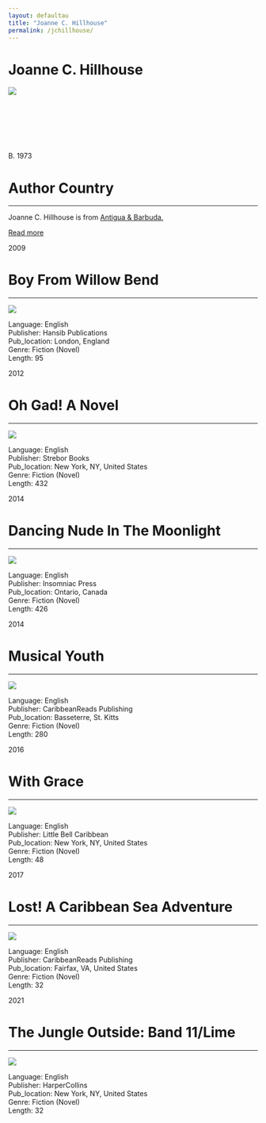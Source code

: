 ```yaml
---
layout: defaultau
title: "Joanne C. Hillhouse"
permalink: /jchillhouse/
---
```

<!-- partial:index.partial.html -->
<div class="content">
     <h1>Joanne C. Hillhouse</h1>
    <div class="quote">
        <div><img src="https://petrathespectator.com/wp-content/uploads/2022/01/Main-Pic.jpeg" class="logo"></div>
    </div>
    <div class="timeline">
        <div style="padding-bottom:100px;"></div>
        <div class="block">
             <div class="date right"><p class="right"> B. 1973 </p></div>
            <div class="dot"></div>
            <div class="left first">
            <div class="author_country">
                <h1>Author Country</h1><hr>
          <div class="aclocation">  <p>Joanne C. Hillhouse is from <a href="{{ site.baseurl }}/38">Antigua & Barbuda.</a></p></div>
              <div class="acreadmore">  <a href="https://en.wikipedia.org/wiki/Joanne_C._Hillhouse" target="_blank">Read more</a></div>
            </div>
            </div>
        <div class="block">
            <div class="date left"><p class="left">2009</p></div>
            <div class="dot"></div>
            <div class="right">
                <h1>Boy From Willow Bend</h1><hr>
                <p><img src="https://m.media-amazon.com/images/I/61zZIHJHHOL._SY291_BO1,204,203,200_QL40_FMwebp_.jpg"></p>
                <p>
                Language: English<br/>
                Publisher: Hansib Publications<br/>
                Pub_location: London, England<br/>
                Genre: Fiction (Novel)<br/>
                Length: 95<br/>                   </p>
            </div>
        </div>
       <div class="block">
            <div class="date left"><p class="left">2012</p></div>
            <div class="dot"></div>
            <div class="right">
                <h1>Oh Gad! A Novel</h1><hr>
                <p><img src="https://m.media-amazon.com/images/I/51QbkREqVvL._SX315_BO1,204,203,200_.jpg"></p>
                <p>
                Language: English<br/>
                Publisher: Strebor Books<br/>
                Pub_location: New York, NY, United States<br/>
                Genre: Fiction (Novel)<br/>
                Length: 432<br/>                   </p>
            </div>
        </div>
       <div class="block">
            <div class="date left"><p class="left">2014</p></div>
            <div class="dot"></div>
            <div class="right">
                <h1>Dancing Nude In The Moonlight</h1><hr>
                <p><img src="https://m.media-amazon.com/images/I/516ShLsKInL._SX311_BO1,204,203,200_.jpg"></p>
                <p>
                Language: English<br/>
                Publisher: Insomniac Press<br/>
                Pub_location: Ontario, Canada<br/>
                Genre: Fiction (Novel)<br/>
                Length: 426<br/>                   </p>
            </div>
        </div>
<div class="block">
            <div class="date left"><p class="left">2014</p></div>
            <div class="dot"></div>
            <div class="right">
                <h1>Musical Youth</h1><hr>
                <p><img src="https://m.media-amazon.com/images/I/51D2-MEPJqL._SX311_BO1,204,203,200_.jpg"></p>
                <p>
                Language: English<br/>
                Publisher: CaribbeanReads Publishing<br/>
                Pub_location: Basseterre, St. Kitts<br/>
                Genre: Fiction (Novel)<br/>
                Length: 280<br/>                   </p>
            </div>
        </div>
       <div class="block">
            <div class="date left"><p class="left">2016</p></div>
            <div class="dot"></div>
            <div class="right">
                <h1>With Grace</h1><hr>
                <p><img src="https://m.media-amazon.com/images/I/61hQ5KsXVEL._SX385_BO1,204,203,200_.jpg"></p>
                <p>
                Language: English<br/>
                Publisher: Little Bell Caribbean<br/>
                Pub_location: New York, NY, United States<br/>
                Genre: Fiction (Novel)<br/>
                Length: 48<br/>                   </p>
            </div>
        </div>
       <div class="block">
            <div class="date left"><p class="left">2017</p></div>
            <div class="dot"></div>
            <div class="right">
                <h1>Lost! A Caribbean Sea Adventure</h1><hr>
                <p><img src="https://m.media-amazon.com/images/I/617fzeTXrlL._SY498_BO1,204,203,200_.jpg"></p>
                <p>
                Language: English<br/>
                Publisher: CaribbeanReads Publishing<br/>
                Pub_location: Fairfax, VA, United States<br/>
                Genre: Fiction (Novel)<br/>
                Length: 32<br/>                   </p>
            </div>
        </div>
       <div class="block">
            <div class="date left"><p class="left">2021</p></div>
            <div class="dot"></div>
            <div class="right">
                <h1>The Jungle Outside: Band 11/Lime</h1><hr>
                <p><img src="https://m.media-amazon.com/images/I/613uYivQ6+L._SX348_BO1,204,203,200_.jpg"></p>
                <p>
                Language: English<br/>
                Publisher: HarperCollins<br/>
                Pub_location: New York, NY, United States<br/>
                Genre: Fiction (Novel)<br/>
                Length: 32<br/>                   </p>
            </div>
        </div>
  <!-- partial -->
<script src='https://cdnjs.cloudflare.com/ajax/libs/jquery/3.1.1/jquery.min.js'></script><script  src="{{ site.baseurl }}/assets/js/authorscript.js"></script>